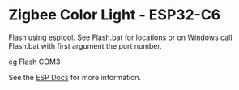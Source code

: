 # Zigbee Color Light - ESP32-C6

Flash using esptool. See Flash.bat for locations or on Windows call Flash.bat with first argument the port number.

eg Flash COM3

See the [ESP Docs](https://github.com/espressif/esp-zigbee-sdk/tree/main/examples/esp_zigbee_HA_sample/HA_color_dimmable_light) for more information.

